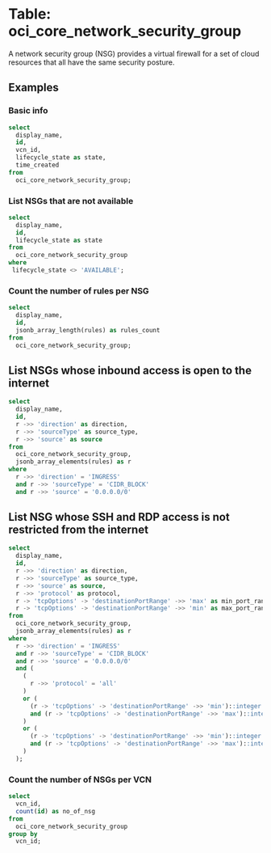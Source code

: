 # Table: oci_core_network_security_group

A network security group (NSG) provides a virtual firewall for a set of cloud resources that all have the same security posture.

## Examples

### Basic info

```sql
select
  display_name,
  id,
  vcn_id,
  lifecycle_state as state,
  time_created
from
  oci_core_network_security_group;
```


### List NSGs that are not available

```sql
select
  display_name,
  id,
  lifecycle_state as state
from
  oci_core_network_security_group
where
 lifecycle_state <> 'AVAILABLE';
```


### Count the number of rules per NSG

```sql
select
  display_name,
  id,
  jsonb_array_length(rules) as rules_count
from
  oci_core_network_security_group;
```


## List NSGs whose inbound access is open to the internet

```sql
select
  display_name,
  id,
  r ->> 'direction' as direction,
  r ->> 'sourceType' as source_type,
  r ->> 'source' as source
from
  oci_core_network_security_group,
  jsonb_array_elements(rules) as r
where
  r ->> 'direction' = 'INGRESS'
  and r ->> 'sourceType' = 'CIDR_BLOCK'
  and r ->> 'source' = '0.0.0.0/0'
```


## List NSG whose SSH and RDP access is not restricted from the internet

```sql
select
  display_name,
  id,
  r ->> 'direction' as direction,
  r ->> 'sourceType' as source_type,
  r ->> 'source' as source,
  r ->> 'protocol' as protocol,
  r -> 'tcpOptions' -> 'destinationPortRange' ->> 'max' as min_port_range,
  r -> 'tcpOptions' -> 'destinationPortRange' ->> 'min' as max_port_range
from
  oci_core_network_security_group,
  jsonb_array_elements(rules) as r
where
  r ->> 'direction' = 'INGRESS'
  and r ->> 'sourceType' = 'CIDR_BLOCK'
  and r ->> 'source' = '0.0.0.0/0'
  and (
    (
      r ->> 'protocol' = 'all'
    )
    or (
      (r -> 'tcpOptions' -> 'destinationPortRange' ->> 'min')::integer <= 22
      and (r -> 'tcpOptions' -> 'destinationPortRange' ->> 'max')::integer >= 22
    )
    or (
      (r -> 'tcpOptions' -> 'destinationPortRange' ->> 'min')::integer <= 3389
      and (r -> 'tcpOptions' -> 'destinationPortRange' ->> 'max')::integer >= 3389
    )
  );
```


### Count the number of NSGs per VCN

```sql
select
  vcn_id,
  count(id) as no_of_nsg
from
  oci_core_network_security_group
group by
  vcn_id;
```
